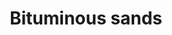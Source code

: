 ---
title: Bituminous sands
longTitle: 'Bituminous sands'
tags:
- gccommon
usedFor:
- "[[Oil sands]]"
---